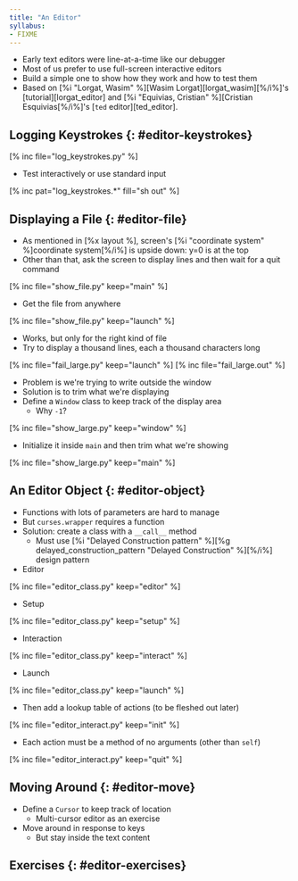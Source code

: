 ```yaml
---
title: "An Editor"
syllabus:
- FIXME
---
```


-   Early text editors were line-at-a-time like our debugger
-   Most of us prefer to use full-screen interactive editors
-   Build a simple one to show how they work and how to test them
-   Based on [%i "Lorgat, Wasim" %][Wasim Lorgat][lorgat_wasim][%/i%]'s
    [tutorial][lorgat_editor]
    and [%i "Equivias, Cristian" %][Cristian Esquivias[%/i%]'s
    [`ted` editor][ted_editor].

## Logging Keystrokes {: #editor-keystrokes}

[% inc file="log_keystrokes.py" %]

-   Test interactively or use standard input

[% inc pat="log_keystrokes.*" fill="sh out" %]

## Displaying a File {: #editor-file}

-   As mentioned in [%x layout %],
    screen's [%i "coordinate system" %]coordinate system[%/i%] is upside down:
    y=0 is at the top
-   Other than that, ask the screen to display lines and then wait for a quit command

[% inc file="show_file.py" keep="main" %]

-   Get the file from anywhere

[% inc file="show_file.py" keep="launch" %]

-   Works, but only for the right kind of file
-   Try to display a thousand lines, each a thousand characters long

[% inc file="fail_large.py" keep="launch" %]
[% inc file="fail_large.out" %]

-   Problem is we're trying to write outside the window
-   Solution is to trim what we're displaying
-   Define a `Window` class to keep track of the display area
    -   Why `-1`?

[% inc file="show_large.py" keep="window" %]

-   Initialize it inside `main` and then trim what we're showing

[% inc file="show_large.py" keep="main" %]

## An Editor Object {: #editor-object}

-   Functions with lots of parameters are hard to manage
-   But `curses.wrapper` requires a function
-   Solution: create a class with a `__call__` method
    -   Must use [%i "Delayed Construction pattern" %][%g delayed_construction_pattern "Delayed Construction" %][%/i%] design pattern
-   Editor

[% inc file="editor_class.py" keep="editor" %]

-   Setup

[% inc file="editor_class.py" keep="setup" %]

-   Interaction

[% inc file="editor_class.py" keep="interact" %]

-   Launch

[% inc file="editor_class.py" keep="launch" %]

-   Then add a lookup table of actions (to be fleshed out later)

[% inc file="editor_interact.py" keep="init" %]

-   Each action must be a method of no arguments (other than `self`)

[% inc file="editor_interact.py" keep="quit" %]

## Moving Around {: #editor-move}

-   Define a `Cursor` to keep track of location
    -   Multi-cursor editor as an exercise
-   Move around in response to keys
    -   But stay inside the text content

## Exercises {: #editor-exercises}
